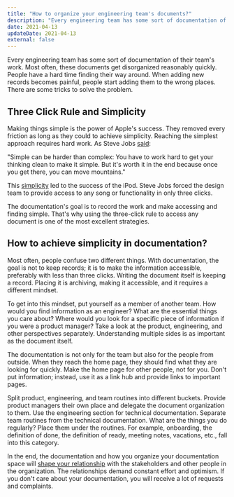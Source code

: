 ```yaml
---
title: "How to organize your engineering team's documents?"
description: "Every engineering team has some sort of documentation of their team's work. Most often, these documents get disorganized reasonably quickly. People have a hard time finding their way around. There are some tricks to solve the problem."
date: 2021-04-13
updateDate: 2021-04-13
external: false
---
```


Every engineering team has some sort of documentation of their team's work. Most often, these documents get disorganized reasonably quickly. People have a hard time finding their way around. When adding new records becomes painful, people start adding them to the wrong places. There are some tricks to solve the problem.

## Three Click Rule and Simplicity

Making things simple is the power of Apple's success. They removed every friction as long as they could to achieve simplicity. Reaching the simplest approach requires hard work. As Steve Jobs [said](https://www.goodreads.com/quotes/445279-simple-can-be-harder-than-complex-you-have-to-work):

"Simple can be harder than complex: You have to work hard to get your thinking clean to make it simple. But it's worth it in the end because once you get there, you can move mountains."

This [simplicity](https://medium.com/swlh/the-psychology-of-simple-fd5d25a3ca#c88c) led to the success of the iPod. Steve Jobs forced the design team to provide access to any song or functionality in only three clicks.

The documentation's goal is to record the work and make accessing and finding simple. That's why using the three-click rule to access any document is one of the most excellent strategies.

## How to achieve simplicity in documentation?

Most often, people confuse two different things. With documentation, the goal is not to keep records; it is to make the information accessible, preferably with less than three clicks. Writing the document itself is keeping a record. Placing it is archiving, making it accessible, and it requires a different mindset.

To get into this mindset, put yourself as a member of another team. How would you find information as an engineer? What are the essential things you care about? Where would you look for a specific piece of information if you were a product manager? Take a look at the product, engineering, and other perspectives separately. Understanding multiple sides is as important as the document itself.

The documentation is not only for the team but also for the people from outside. When they reach the home page, they should find what they are looking for quickly. Make the home page for other people, not for you. Don't put information; instead, use it as a link hub and provide links to important pages.

Split product, engineering, and team routines into different buckets. Provide product managers their own place and delegate the document organization to them. Use the engineering section for technical documentation. Separate team routines from the technical documentation. What are the things you do regularly? Place them under the routines. For example, onboarding, the definition of done, the definition of ready, meeting notes, vacations, etc., fall into this category.

In the end, the documentation and how you organize your documentation space will [shape your relationship](/managing-partially-distributed-teams/) with the stakeholders and other people in the organization. The relationships demand constant effort and optimism. If you don't care about your documentation, you will receive a lot of requests and complaints.
